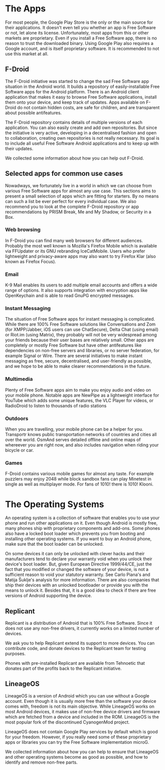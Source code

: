<!-- TITLE: Liberate Your Device! -->
<!-- SUBTITLE: Even though Android is mostly Free Software, devices usually come with proprietary software and services that prevent people from using them in an independent and autonomous way. Liberate your Android device: learn how to regain control of your data, with a free operating system and free apps! -->


# The Apps

For most people, the Google Play Store is the only or the main source for their applications. It doesn't even tell you whether an app is Free Software or not, let alone its license. Unfortunately, most apps from this or other markets are proprietary. Even if you install a Free Software app, there is no reason to trust the downloaded binary. Using Google Play also requires a Google account, and is itself proprietary software. It is recommended to not use this market at all.

## F-Droid

The F-Droid initiative was started to change the sad Free Software app situation in the Android world. It builds a repository of easily-installable Free Software apps for the Android platform. There is an Android client application that makes it easy to browse Free Software applications, install them onto your device, and keep track of updates. Apps available on F-Droid do not contain hidden costs, are safe for children, and are transparent about possible antifeatures.

The F-Droid repository contains details of multiple versions of each application. You can also easily create and add own repositories. But since the initiative is very active, developing in a decentralised fashion and open to collaboration, creating own repositories is not really necessary. Its goal is to include all useful Free Software Android applications and to keep up with their updates.

We collected some information about how you can help out F-Droid.

## Selected apps for common use cases

Nowadways, we fortunately live in a world in which we can choose from various Free Software apps for almost any use case. This sections aims to present a small selection of apps which are fitting for starters. By no means can such a list be ever perfect for every individual case. We also recommend you to look at the complete F-Droid repository or app recommendations by PRISM Break, Me and My Shadow, or Security in a Box.

### Web browsing

In F-Droid you can find many web browsers for different audiences. Probably the most well known is Mozilla's Firefox Mobile which is available via FFUpdater or its GNU rebranding IceCatMobile. Users who prefer lightweight and privacy-aware apps may also want to try Firefox Klar (also known as Firefox Focus).

### Email

K-9 Mail enables its users to add multiple email accounts and offers a wide range of options. It also supports integration with encryption apps like OpenKeychain and is able to read GnuPG encrypted messages.

### Instant Messaging

The situation of Free Software apps for instant messaging is complicated. While there are 100% Free Software solutions like Conversations and Zom (for XMPP/Jabber, iOS users can use ChatSecure), Delta Chat (using email) or Riot.im (using Matrix), they probably will not be very widespread among your friends because their user bases are relatively small. Other apps are completely or mostly Free Software but have other antifeatures like dependencies on non-free servers and libraries, or no server federation, for example Signal or Wire. There are several initiatives to make instant messaging as free, secure, decentralised, and user-friendly as possible, and we hope to be able to make clearer recommendations in the future.

### Multimedia

Plenty of Free Software apps aim to make you enjoy audio and video on your mobile phone. Notable apps are NewPipe as a lightweight interface for YouTube which adds some unique features, the VLC Player for videos, or RadioDroid to listen to thousands of radio stations

### Outdoors

When you are travelling, your mobile phone can be a helper for you. Transportr knows public transportation networks of countries and cities all over the world. OsmAnd serves detailed offline and online maps of whereever you are right now, and also includes navigation when riding your bicycle or car.

### Games

F-Droid contains various mobile games for almost any taste. For example puzzlers may enjoy 2048 while block sandbox fans can play Minetest in single as well as multiplayer mode. For fans of 1010! there is 1010! Klooni.

# The Operating Systems

An operating system is a collection of software that enables you to use your phone and run other applications on it. Even though Android is mostly free, many phones ship with proprietary components and add-ons. Some phones also have a locked boot loader which prevents you from booting and installing other operating systems. If you want to buy an Android phone, make sure that the boot loader can be unlocked.

On some devices it can only be unlocked with clever hacks and their manufacturers tend to declare your warranty void when you unlock their device's boot loader. But, given European Directive 1999/44/CE, just the fact that you modified or changed the software of your device, is not a sufficient reason to void your statutory warranty. See Carlo Piana's and Matija Šuklje's analysis for more information. There are also companies that ship their devices with an unlocked bootloader or provide you with the means to unlock it. Besides that, it is a good idea to check if there are free versions of Android supporting the device.

## Replicant

Replicant is a distribution of Android that is 100% Free Software. Since it does not use any non-free drivers, it currently works on a limited number of devices.

We ask you to help Replicant extend its support to more devices. You can contribute code, and donate devices to the Replicant team for testing purposes.

Phones with pre-installed Replicant are available from Tehnoetic that donates part of the profits back to the Replicant initiative.

## LineageOS

LineageOS is a version of Android which you can use without a Google account. Even though it is usually more free than the software your device comes with, freedom is not its main objective. While LineageOS works on most Android devices, it makes use of non-free device drivers and firmware which are fetched from a device and included in the ROM. LineageOS is the most popular fork of the discontinued CyanogenMod project.

LineageOS does not contain Google Play services by default which is good for your freedom. However, if you really need some of these proprietary apps or libraries you can try the Free Software implementation microG.

We collected information about how you can help to ensure that LineageOS and other operating systems become as good as possible, and how to identify and remove non-free parts.